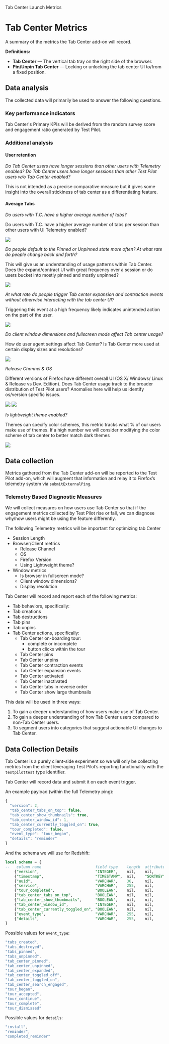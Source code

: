 Tab Center Launch Metrics

# Tab Center Metrics

A summary of the metrics the Tab Center add-on will record.

**Definitions:**

- **Tab Center** — The vertical tab tray on the right side of the browser.
- **Pin/Unpin Tab Center** — Locking or unlocking the tab center UI to/from a fixed position.

## Data analysis

The collected data will primarily be used to answer the following questions.

### Key performance indicators

Tab Center's Primary KPIs will be derived from the random survey score and engagement ratio generated by Test Pilot.

### Additional analysis

#### User retention

_Do Tab Center users have longer sessions than other users with Telemetry enabled? Do Tab Center users have longer sessions than other Test Pilot users w/o Tab Center enabled?_

This is not intended as a precise comparative measure but it gives some insight into the overall stickiness of tab center as a differentiating feature.

#### Average Tabs

_Do users with T.C. have a higher average number of tabs?_

Do users with T.C. have a higher average number of tabs per session than other users with UI Telemetry enabled?

<img src="images/tc-graphs-01.png">

_Do people default to the Pinned or Unpinned state more often? At what rate do people change back and forth?_

This will give us an understanding of usage patterns within Tab Center. Does the expand/contract UI with great frequency over a session or do users bucket into mostly pinned and mostly unpinned?

<img src="images/tc-graphs-02.png">

_At what rate do people trigger Tab center expansion and contraction events without otherwise interacting with the tab center UI?_

Triggering this event at a high frequency likely indicates unintended action on the part of the user.

<img src="images/tc-graphs-07.png">

_Do client window dimensions and fullscreen mode affect Tab center usage?_

How do user agent settings affect Tab Center? Is Tab Center more used at certain display sizes and resolutions?

<img src="images/tc-graphs-06.png">

_Release Channel & OS_

Different versions of Firefox have different overall UI (OS X/ Windows/ Linux & Release vs Dev. Edition). Does Tab Center usage track to the broader distribution of Test Pilot users? Anomalies here will help us identify os/version specific issues.

<img src="images/tc-graphs-04.png">

<img src="images/tc-graphs-05.png">

_Is lightweight theme enabled?_

Themes can specify color schemes, this metric tracks what % of our users make use of themes. If a high number we will consider modifying the color scheme of tab center to better match dark themes

<img src="images/tc-graphs-03.png">


## Data collection

Metrics gathered from the Tab Center add-on will be reported to the Test Pilot add-on, which will augment that information and relay it to Firefox’s telemetry system via `submitExternalPing`.

### Telemetry Based Diagnostic Measures

We will collect measures on how users use Tab Center so that if the engagement metrics collected by Test Pilot rise or fall, we can diagnose why/how users might be using the feature differently.

The following Telemetry metrics will be important for optimizing tab Center

- Session Length
- Browser/Client metrics
  - Release Channel
  - OS
  - Firefox Version
  - Using Lightweight theme?
- Window metrics
  - Is browser in fullscreen mode?
  - Client window dimensions?
  - Display resolution

Tab Center will record and report each of the following metrics:

-  Tab behaviors, specifically:
  - Tab creations
  - Tab destructions
  - Tab pins
  - Tab unpins
- Tab Center actions, specifically:
  - Tab Center on-boarding tour:
    - complete or incomplete
    - button clicks within the tour
  - Tab Center pins
  - Tab Center unpins
  - Tab Center contraction events
  - Tab Center expansion events
  - Tab Center activated
  - Tab Center inactivated
  - Tab Center tabs in reverse order
  - Tab Center show large thumbnails

This data will be used in three ways:

1. To gain a deeper understanding of how users make use of Tab Center.
2. To gain a deeper understanding of how Tab Center users compared to non-Tab Center users.
3. To segment users into categories that suggest actionable UI changes to Tab Center.

## Data Collection Details

Tab Center is a purely client-side experiment so we will only be collecting metrics from the client leveraging Test Pilot’s reporting functionality with the `testpilottest` type identifier.

Tab Center will record data and submit it on each event trigger.

An example payload (within the full Telemetry ping):

```js
{
  "version": 2,
  "tab_center_tabs_on_top": false,
  "tab_center_show_thumbnails": true,
  "tab_center_window_id": 1,
  "tab_center_currently_toggled_on": true,
  "tour_completed": false,
  "event_type": "tour_began",
  "details": "reminder"
}
```

And the schema we will use for Redshift:
```sql
local schema = {
--   column name                        field type    length  attributes   field name
    {"version",                         "INTEGER",    nil,    nil,        "version"},
    {"timestamp",                       "TIMESTAMP",  nil,    "SORTKEY",  "Timestamp"},
    {"uuid",                            "VARCHAR",    36,     nil,        get_uuid},
    {"service",                         "VARCHAR",    255,    nil,        "test"},
    {"tour_completed",                  "BOOLEAN",    nil,    nil,        "tour_completed"},
    {"tab_center_tabs_on_top",          "BOOLEAN",    nil,    nil,        "tab_center_tabs_on_top"},
    {"tab_center_show_thumbnails",      "BOOLEAN",    nil,    nil,        "tab_center_show_thumbnails"},
    {"tab_center_window_id",            "INTEGER",    nil,    nil,        "tab_center_window_id"},
    {"tab_center_currently_toggled_on", "BOOLEAN",    nil,    nil,        "tab_center_currently_toggled_on"},
    {"event_type",                      "VARCHAR",    255,    nil,        "event_type"},
    {"details",                         "VARCHAR",    255,    nil,        "details"}
}

```

Possible values for `event_type`:

```js
"tabs_created",
"tabs_destroyed",
"tabs_pinned",
"tabs_unpinned",
"tab_center_pinned",
"tab_center_unpinned",
"tab_center_expanded",
"tab_center_toggled_off",
"tab_center_toggled_on",
"tab_center_search_engaged",
"tour_began",
"tour_accepted",
"tour_continue",
"tour_complete",
"tour_dismissed"
```

Possible values for `details`:

```js
"install",
"reminder",
"completed_reminder"
```
